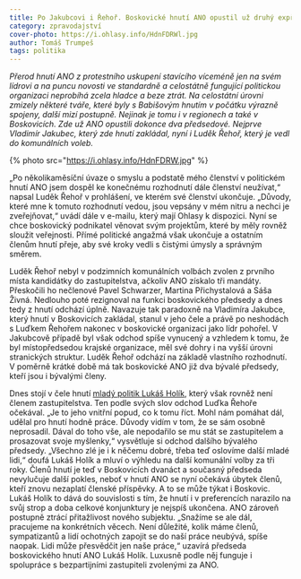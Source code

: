 ```yaml
---
title: Po Jakubcovi i Řehoř. Boskovické hnutí ANO opustil už druhý expředseda
category: zpravodajství
cover-photo: https://i.ohlasy.info/HdnFDRWl.jpg
author: Tomáš Trumpeš
tags: politika
---
```


*Přerod hnutí ANO z protestního uskupení stavícího víceméně jen na svém lídrovi a na puncu novosti ve standardně a celostátně fungující politickou organizaci neprobíhá zcela hladce a beze ztrát. Na celostátní úrovni zmizely některé tváře, které byly s Babišovým hnutím v počátku výrazně spojeny, další mizí postupně. Nejinak je tomu i v regionech a také v Boskovicích. Zde už ANO opustili dokonce dva předsedové. Nejprve Vladimír Jakubec, který zde hnutí zakládal, nyní i Luděk Řehoř, který je vedl do komunálních voleb.*

{% photo src="https://i.ohlasy.info/HdnFDRW.jpg" %}

„Po několikaměsíční úvaze o smyslu a podstatě mého členství v politickém hnutí ANO jsem dospěl ke konečnému rozhodnutí dále členství neužívat,“ napsal Luděk Řehoř v prohlášení, ve kterém své členství ukončuje. „Důvody, které mne k tomuto rozhodnutí vedou, jsou vepsány v mém nitru a nechci je zveřejňovat,“ uvádí dále v e-mailu, který mají Ohlasy k dispozici. Nyní se chce boskovický podnikatel věnovat svým projektům, které by měly rovněž sloužit veřejnosti. Přímé politické angažmá však ukončuje a ostatním členům hnutí přeje, aby své kroky vedli s čistými úmysly a správným směrem.

Luděk Řehoř nebyl v podzimních komunálních volbách zvolen z prvního místa kandidátky do zastupitelstva, ačkoliv ANO získalo tři mandáty. Přeskočili ho nečlenové Pavel Schwarzer, Martina Přichystalová a Sáša Živná. Nedlouho poté rezignoval na funkci boskovického předsedy a dnes tedy z hnutí odchází úplně. Navazuje tak paradoxně na Vladimíra Jakubce, který hnutí v Boskovicích zakládal, stanul v jeho čele a právě po neshodách s Luďkem Řehořem nakonec v boskovické organizaci jako lídr pohořel. V Jakubcově případě byl však odchod spíše vynucený a vzhledem k tomu, že byl místopředsedou krajské organizace, měl své dohry i na vyšší úrovni stranických struktur. Luděk Řehoř odchází na základě vlastního rozhodnutí. V poměrně krátké době má tak boskovické ANO již dva bývalé předsedy, kteří jsou i bývalými členy.

Dnes stojí v čele hnutí [mladý politik Lukáš Holík](http://ohlasy.info/clanky/2015/04/rozhovor-lukas-holik.html), který však rovněž není členem zastupitelstva. Ten podle svých slov odchod Luďka Řehoře očekával. „Je to jeho vnitřní popud, co k tomu říct. Mohl nám pomáhat dál, udělal pro hnutí hodně práce. Důvody vidím v tom, že se sám osobně neprosadil. Dával do toho vše, ale nepodařilo se mu stát se zastupitelem a prosazovat svoje myšlenky,“ vysvětluje si odchod dalšího bývalého předsedy. „Všechno zlé je i k něčemu dobré, třeba teď oslovíme další mladé lidi,“ doufá Lukáš Holík a mluví o výhledu na další komunální volby za tři roky. Členů hnutí je teď v Boskovicích dvanáct a současný předseda nevylučuje další pokles, neboť v hnutí ANO se nyní očekává úbytek členů, kteří znovu nezaplatí členské příspěvky. A to se může týkat i Boskovic. Lukáš Holík to dává do souvislosti s tím, že hnutí i v preferencích narazilo na svůj strop a doba celkové konjunktury je nejspíš ukončena. ANO zároveň postupně ztrácí přitažlivost nového subjektu. „Snažíme se ale dál, pracujeme na konkrétních věcech. Není důležité, kolik máme členů, sympatizantů a lidí ochotných zapojit se do naší práce neubývá, spíše naopak. Lidi může přesvědčit jen naše práce,“ uzavírá předseda boskovického hnutí ANO Lukáš Holík. Luxusně podle něj funguje i spolupráce s bezpartijními zastupiteli zvolenými za ANO.


